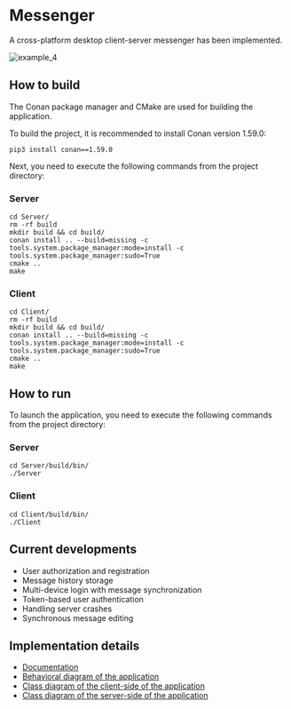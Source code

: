 # Messenger
A cross-platform desktop client-server messenger has been implemented.

![example_4](https://github.com/smirnovlad/Messenger/assets/86618271/13ce5b3c-4cb6-4587-bdea-9c0c3bc50343)

## How to build
The Conan package manager and CMake are used for building the application.

To build the project, it is recommended to install Conan version 1.59.0:
```
pip3 install conan==1.59.0
```

Next, you need to execute the following commands from the project directory:
### Server
```
cd Server/
rm -rf build
mkdir build && cd build/
conan install .. --build=missing -c tools.system.package_manager:mode=install -c tools.system.package_manager:sudo=True
cmake ..
make
```

### Client
```
cd Client/
rm -rf build
mkdir build && cd build/
conan install .. --build=missing -c tools.system.package_manager:mode=install -c tools.system.package_manager:sudo=True
cmake ..
make
```

## How to run
To launch the application, you need to execute the following commands from the project directory:
### Server
```
cd Server/build/bin/
./Server
```

### Client
```
cd Client/build/bin/
./Client
```

## Current developments
- User authorization and registration
- Message history storage
- Multi-device login with message synchronization
- Token-based user authentication
- Handling server crashes
- Synchronous message editing

## Implementation details
- [Documentation](documentation.docx)
- [Behavioral diagram of the application](UML/model.png)
- [Class diagram of the client-side of the application](UML/uml-Client.png)
- [Class diagram of the server-side of the application](UML/uml-Server.png)